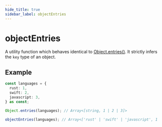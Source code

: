 ```yaml
---
hide_title: true
sidebar_label: objectEntries
---
```


# objectEntries

A utility function which behaves identical to [Object.entries()](https://developer.mozilla.org/ko/docs/Web/JavaScript/Reference/Global_Objects/Object/entries). It strictly infers the `key` type of an object.

## Example

```typescript
const languages = {
  rust: 1,
  swift: 2,
  javascript: 3,
} as const;

Object.entries(languages); // Array<[string, 1 | 2 | 3]>

objectEntries(languages); // Array<['rust' | 'swift' | 'javascript', 1 | 2 | 3]>
```
